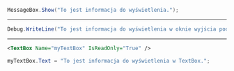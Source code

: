 
```c#
MessageBox.Show("To jest informacja do wyświetlenia.");

```

----
```c#
Debug.WriteLine("To jest informacja do wyświetlenia w oknie wyjścia podczas debugowania.");

```

----
```xml
<TextBox Name="myTextBox" IsReadOnly="True" />

```

```c#
myTextBox.Text = "To jest informacja do wyświetlenia w TextBox.";

```
